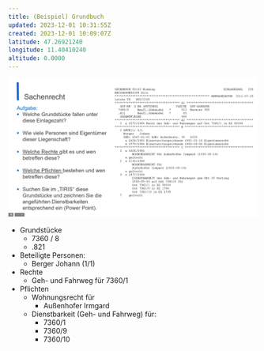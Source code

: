 ```yaml
---
title: (Beispiel) Grundbuch
updated: 2023-12-01 10:31:55Z
created: 2023-12-01 10:09:07Z
latitude: 47.26921240
longitude: 11.40410240
altitude: 0.0000
---
```


![60ad33575404c97ea96a8bd4378286d1.png](../../_resources/60ad33575404c97ea96a8bd4378286d1.png)
* Grundstücke
  * 7360 / 8
  * .821
* Beteiligte Personen:
  * Berger Johann (1/1)
* Rechte
  * Geh- und Fahrweg für 7360/1
* Pflichten
  * Wohnungsrecht für 
    * Außenhofer Irmgard
  * Dienstbarkeit (Geh- und Fahrweg) für:
    * 7360/1
    * 7360/9
    * 7360/10
